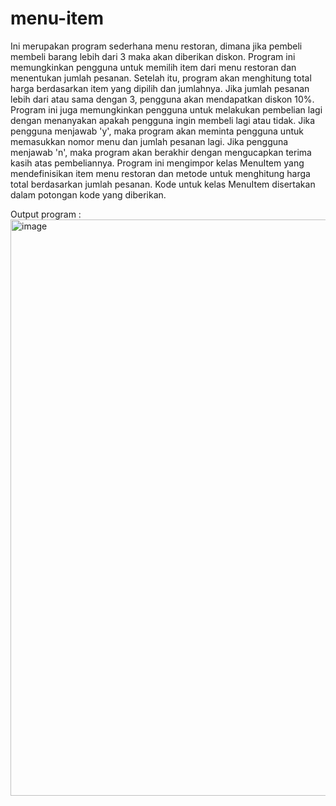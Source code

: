 # menu-item
Ini merupakan program sederhana menu restoran, dimana jika pembeli membeli barang lebih dari 3 maka akan diberikan diskon. 
Program ini memungkinkan pengguna untuk memilih item dari menu restoran dan menentukan jumlah pesanan. 
Setelah itu, program akan menghitung total harga berdasarkan item yang dipilih dan jumlahnya. 
Jika jumlah pesanan lebih dari atau sama dengan 3, pengguna akan mendapatkan diskon 10%. 
Program ini juga memungkinkan pengguna untuk melakukan pembelian lagi dengan menanyakan apakah pengguna ingin membeli lagi atau tidak. 
Jika pengguna menjawab 'y', maka program akan meminta pengguna untuk memasukkan nomor menu dan jumlah pesanan lagi. 
Jika pengguna menjawab 'n', maka program akan berakhir dengan mengucapkan terima kasih atas pembeliannya. 
Program ini mengimpor kelas MenuItem yang mendefinisikan item menu restoran dan metode untuk menghitung harga total berdasarkan jumlah pesanan. 
Kode untuk kelas MenuItem disertakan dalam potongan kode yang diberikan.

Output program :
<img width="922" alt="image" src="https://github.com/CharlesD12/menu-item/assets/78160523/99f6b96b-5fef-4033-8269-751ccab54f7e">

